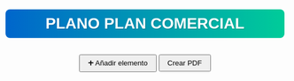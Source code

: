 <!DOCTYPE html>
<html lang="es">
<head>
  <meta charset="UTF-8">
  <meta name="viewport" content="width=device-width, initial-scale=1.0">
  <title>Plan Comercial – Cross/Cabecera + PDF</title>
  <script src="https://cdnjs.cloudflare.com/ajax/libs/jspdf/2.5.1/jspdf.umd.min.js"></script>
  <style>
    body   { font-family: Arial, sans-serif; padding:10px; margin:0 }
    h1     { text-align:center; font-size:18px; margin-bottom:10px }
    #inputs{ display:grid; grid-template-columns:repeat(auto-fit,minmax(200px,1fr)); gap:10px }
    .item  { border:1px solid #ccc; padding:8px; position:relative; transition:opacity .2s; }
    .item h3{ margin:0 0 6px; font-size:15px }
    .item label{ display:block; font-size:12px; margin:4px 0 }
    .item select,.item input{ width:100%; padding:4px; font-size:12px; box-sizing:border-box }
    .preview-container{ margin-top:6px; position:relative }
    .preview-container img.preview{ width:100%; border:1px solid #ddd }
    .sms-row{ display:grid; grid-template-columns: 1fr 1.5fr 1fr; gap:4px; margin-bottom:4px }
    #controls{ text-align:center; margin:15px 0 }
    #addForm{ display:none; border:1px solid #007bff; padding:8px; margin-bottom:15px }
    #addForm h2{ font-size:14px; margin:0 0 6px; text-align:center }
    #bottomButtons{ text-align:center; margin:20px 0 }
    button{ padding:6px 14px; font-size:13px; cursor:pointer }
    @media(max-width:768px){ #inputs{ grid-template-columns:1fr } }
  </style>
</head>
<body>
  <h1 style="font-size:28px; color:#ffffff; background: linear-gradient(90deg, #0066cc, #00cc99); padding: 10px; border-radius: 8px; text-shadow: 1px 1px 2px rgba(0,0,0,0.2);">
  PLANO PLAN COMERCIAL
</h1>

  <!-- Formulario emergente para añadir nuevos elementos -->
  <div id="addForm">
    <h2>Nuevo elemento</h2>
    <label>Tipo:
      <select id="formTipo">
        <option>Cross</option>
        <option>Cabecera</option>
        <option>Esfera o Exposicion Especial</option>
      </select>
    </label>
    <div id="formRows"></div>
    <button id="btnAddElem">Agregar al listado</button>
  </div>

  <!-- Contenedor de los 10 bloques iniciales + añadidos -->
  <div id="inputs"></div>

  <div id="bottomButtons">
    <button id="btnToggleForm">➕ Añadir elemento</button>
    <button id="btnGenerar">Crear PDF</button>
  </div>

<script>
// ---------- parámetros base ----------
const tipos      = ['Cross','Cabecera','Esfera o Exposicion Especial'];
const imageBase  = './';        // where nombre1.png ... reside
const container  = document.getElementById('inputs');

// ---------- crear 10 bloques por defecto (con preview) ----------
for(let i=1;i<=10;i++){
  const nombre=`nombre${i}`;
  container.appendChild(makePreviewBlock(i,nombre));
}

// ---------- funciones ----------
function makePreviewBlock(n, nombre){
  const div=document.createElement('div');
  div.className='item';
  div.innerHTML=`<h3 style="color:#0066cc; font-weight:bold; font-size:16px;">🎯 OFERTA TOP \${n}</h3>
     <label><input type="checkbox" class="includeItem" checked> Incluir</label>
     <label>Tipo:
       <select class="plantilla">${tipos.map(t=>`<option>${t}</option>`).join('')}</select></label>
     <label>Nombre:
       <input type="text" class="nombre" value="${nombre}"></label>
     <div class="preview-container">
        <img class="preview" src="${imageBase}${nombre}.png" alt="prev">
     </div>`;
  attachPreviewListeners(div);
  return div;
}

function attachPreviewListeners(item){
  const chk=item.querySelector('.includeItem');
  const inp=item.querySelector('.nombre');
  const img=item.querySelector('.preview');
  inp.addEventListener('input',()=>{ img.src=`${imageBase}${inp.value.trim()}.png`;});
  chk.addEventListener('change',()=>{item.style.opacity=chk.checked?'1':'0.3'});
}

// ---------- formulario añadir extra ----------
const form=document.getElementById('addForm');
const formRows=document.getElementById('formRows');
// generar 6 filas (SMS / Artículo / Oferta)
for(let i=1;i<=6;i++){
  const row=document.createElement('div'); row.className='sms-row';
  row.innerHTML=`<input placeholder="SMS ${i}"><input placeholder="Descripción artículo ${i}"><input placeholder="Oferta ${i}">`;
  formRows.appendChild(row);
}

document.getElementById('btnToggleForm').onclick=()=>{
  form.style.display=form.style.display==='block'?'none':'block';
};

document.getElementById('btnAddElem').onclick=()=>{
  // recolectar datos
  const tipo=document.getElementById('formTipo').value;
  const rows=[...formRows.querySelectorAll('.sms-row')].map(r=>{
      const [sms,desc,offer]=[...r.children].map(i=>i.value.trim());
      return {sms,desc,offer};
  });
  // crear bloque visual
  const idx=container.children.length+1;
  const div=document.createElement('div');
  div.className='item';
  div.innerHTML=`<h3 style="color:#0066cc; font-weight:bold; font-size:16px;">🎯 OFERTA EXTRA</h3><label>Tipo:<input readonly value="${tipo}"></label>`+
    rows.map(r=>`<div class="sms-row"><input readonly value="${r.sms}"><input readonly value="${r.desc}"><input readonly value="${r.offer}"></div>`).join('');
  container.appendChild(div);
  form.style.display='none';
};

// ---------- PDF ----------
function getImageData(url){return new Promise(res=>{const i=new Image();i.crossOrigin='anonymous';i.src=url;i.onload=()=>{const c=document.createElement('canvas');c.width=i.width;c.height=i.height;c.getContext('2d').drawImage(i,0,0);res(c.toDataURL('image/png'));};i.onerror=()=>res(null);});}

document.getElementById('btnGenerar').addEventListener('click',async()=>{
  const {jsPDF}=window.jspdf;const doc=new jsPDF({unit:'pt',format:'letter'});
  const items=[...container.children];
  const perPage=6,cols=2,pw=doc.internal.pageSize.getWidth(),ph=doc.internal.pageSize.getHeight(),bw=(pw-80)/cols,bh=(ph-100)/3;
  items.forEach((item,idx)=>{
    if(idx>0&&idx%perPage===0)doc.addPage();
    const ip=idx%perPage,col=ip%cols,row=Math.floor(ip/cols);
    const x=40+col*(bw+20);let y=60+row*(bh+20);
    doc.setFontSize(14);doc.text(item.querySelector('h3').textContent,x,y);y+=18;
    const tipoInput=item.querySelector('select')?item.querySelector('select').value:item.querySelector('input[readonly]').value;
    doc.setFontSize(12);doc.text(`Tipo: ${tipoInput}`,x,y);y+=16;
    // filas datos
    item.querySelectorAll('.sms-row').forEach(r=>{
      const values=[...r.children].map(i=>i.value||i.textContent);
      doc.text(values.join(' - '),x,y);y+=14;
    });
  });
  doc.save('plan_comercial.pdf');
});
</script>
</body>
</html>
